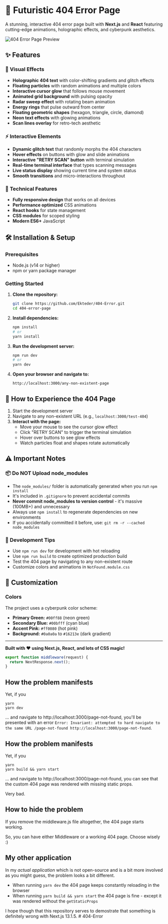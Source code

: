 # 🚀 Futuristic 404 Error Page

A stunning, interactive 404 error page built with **Next.js** and **React** featuring cutting-edge animations, holographic effects, and cyberpunk aesthetics.

![404 Error Page Preview](https://img.shields.io/badge/Status-Awesome-brightgreen?style=for-the-badge)

## ✨ Features

### 🎨 **Visual Effects**
- **Holographic 404 text** with color-shifting gradients and glitch effects
- **Floating particles** with random animations and multiple colors
- **Interactive cursor glow** that follows mouse movement
- **Animated grid background** with pulsing opacity
- **Radar sweep effect** with rotating beam animation
- **Energy rings** that pulse outward from center
- **Floating geometric shapes** (hexagon, triangle, circle, diamond)
- **Neon text effects** with glowing animations
- **Scan lines overlay** for retro-tech aesthetic

### ⚡ **Interactive Elements**
- **Dynamic glitch text** that randomly morphs the 404 characters
- **Hover effects** on buttons with glow and slide animations
- **Interactive "RETRY SCAN" button** with terminal simulation
- **Real-time terminal interface** that types scanning messages
- **Live status display** showing current time and system status
- **Smooth transitions** and micro-interactions throughout

### 📱 **Technical Features**
- **Fully responsive design** that works on all devices
- **Performance optimized** CSS animations
- **React hooks** for state management
- **CSS modules** for scoped styling
- **Modern ES6+** JavaScript

## 🛠️ Installation & Setup

### Prerequisites
- Node.js (v14 or higher)
- npm or yarn package manager

### Getting Started

1. **Clone the repository:**
   ```bash
   git clone https://github.com/Ekteder/404-Error.git
   cd 404-error-page
   ```

2. **Install dependencies:**
   ```bash
   npm install
   # or
   yarn install
   ```

3. **Run the development server:**
   ```bash
   npm run dev
   # or
   yarn dev
   ```

4. **Open your browser and navigate to:**
   ```
   http://localhost:3000/any-non-existent-page
   ```

## 🚀 How to Experience the 404 Page

1. Start the development server
2. Navigate to any non-existent URL (e.g., `localhost:3000/test-404`)
3. **Interact with the page:**
   - Move your mouse to see the cursor glow effect
   - Click "RETRY SCAN" to trigger the terminal simulation
   - Hover over buttons to see glow effects
   - Watch particles float and shapes rotate automatically

## ⚠️ Important Notes

### 📦 **Do NOT Upload node_modules**
- The `node_modules/` folder is automatically generated when you run `npm install`
- It's included in `.gitignore` to prevent accidental commits
- **Never commit node_modules to version control** - it's massive (100MB+) and unnecessary
- Always use `npm install` to regenerate dependencies on new environments
- If you accidentally committed it before, use: `git rm -r --cached node_modules`

### 🔧 **Development Tips**
- Use `npm run dev` for development with hot reloading
- Use `npm run build` to create optimized production build
- Test the 404 page by navigating to any non-existent route
- Customize colors and animations in `NotFound.module.css`

## 🎨 Customization

### Colors
The project uses a cyberpunk color scheme:
- **Primary Green:** `#00ff88` (neon green)
- **Secondary Blue:** `#00bfff` (cyan blue)  
- **Accent Pink:** `#ff0080` (hot pink)
- **Background:** `#0a0a0a` to `#16213e` (dark gradient)

---

**Built with ❤️ using Next.js, React, and lots of CSS magic!**

```js
export function middleware(request) {
  return NextResponse.next();
}
```

## How the problem manifests

Yet, if you

```
yarn
yarn dev
```

... and navigate to http://localhost:3000/page-not-found, you'll be presented with an error `Error: Invariant: attempted to hard navigate to the same URL /page-not-found http://localhost:3000/page-not-found`.

## How the problem manifests

Yet, if you

```
yarn
yarn build && yarn start
```

... and navigate to http://localhost:3000/page-not-found, you can see that the custom 404 page was rendered with missing static props.

Very bad.

## How to hide the problem

If you remove the middleware.js file altogether, the 404 page starts working.

So, you can have either Middleware or a working 404 page. Choose wisely :)

## My other application

In my _actual application_ which is not open-source and is a bit more involved as you might guess, the problem looks a bit different.

- When running `yarn dev` the 404 page keeps constantly reloading in the browser
- When running `yarn build && yarn start` the 404 page is fine - except it was rendered without the `getStaticProps`

I hope though that this repository serves to demostrate that something is definitely wrong with Next.js 13.1.5.
#   4 0 4 - E r r o r 
 
 
